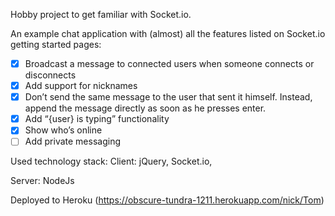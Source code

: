 Hobby project to get familiar with Socket.io.

An example chat application with (almost) all the features listed on Socket.io getting started pages:
- [x] Broadcast a message to connected users when someone connects or disconnects
- [x] Add support for nicknames
- [x] Don’t send the same message to the user that sent it himself. Instead, append the message directly as soon as he presses enter.
- [x] Add “{user} is typing” functionality
- [x] Show who’s online
- [ ] Add private messaging

Used technology stack:
Client:
jQuery, Socket.io, 

Server:
NodeJs

Deployed to Heroku (https://obscure-tundra-1211.herokuapp.com/nick/Tom)
